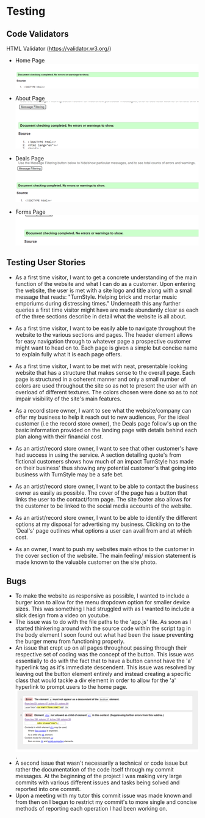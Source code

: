 
# Testing 
## Code Validators
HTML Validator (https://validator.w3.org/)

- Home Page
![GitHub Logo](/readme-files/index.html-validator-results.png)

- About Page
![GitHub Logo](/readme-files/about.html-validator-results.png)

- Deals Page
![GitHub Logo](/readme-files/deals.html-validator-results.png)

- Forms Page
![GitHub Logo](/readme-files/form.html-validator-results.png)

## Testing User Stories
- As a first time visitor, I want to get a concrete understanding of the main function of the website and what I can do as a customer.
Upon entering the website, the user is met with a site logo and title along with a small message that reads:
"TurnStyle. Helping brick and mortar music emporiums during distressing times." Underneath this any further queries a first time
visitor might have are made abundantly clear as each of the three sections describe in detail what the website is all about.

- As a first time visitor, I want to be easily able to navigate throughout the website to the various sections and pages.
The header element allows for easy navigation through to whatever page a prospective customer might want to head on to.
Each page is given a simple but concise name to explain fully what it is each page offers.

- As a first time visitor, I want to be met with neat, presentable looking website that has a structure that makes sense to the overall page.
Each page is structured in a coherent manner and only a small number of colors are used throughout the site so as not to present
the user with an overload of different textures. The colors chosen were done so as to not impair visibility of the site's main features.

- As a record store owner, I want to see what the website/company can offer my business to help it reach out to new audiences,
For the ideal customer (i.e the record store owner), the Deals page follow's up on the basic information provided on the landing page
with details behind each plan along with their financial cost.

- As an artist/record store owner, I want to see that other customer's have had success in using the service.
A section detailing quote's from fictional customers shows how much of an impact TurnStyle has made on their business'
thus showing any potential customer's that going into business with TurnStyle may be a safe bet.

- As an artist/record store owner, I want to be able to contact the business owner as easily as possible.
The cover of the page has a button that links the user to the contact/form page. The site footer also allows for
the customer to be linked to the social media accounts of the website.

- As an artist/record store owner, I want to be able to identify the different options at my disposal for advertising my business.
Clicking on to the 'Deal's' page outlines what options a user can avail from and at which cost.

- As an owner, I want to push my websites main ethos to the customer in the cover section of the website.
The main feeling/ mission statement is made known to the valuable customer on the site photo.

## Bugs
- To make the website as responsive as possible, I wanted to include a burger icon to allow for the menu dropdown option for smaller device sizes.
This was something I had struggled with as I wanted to include a slick design from a video on youtube. 
- The issue was to do with the file paths to the 'app.js' file. As soon as I started thinkering around with the source code within the script tag in the body element I soon found out what had been the issue preventing the burger menu from functioning properly.
- An issue that crept up on all pages throughout passing through their respective set of coding was the concept of the button.
This issue was essentially to do with the fact that to have a button cannot have the 'a' hyperlink tag as it's immediate descendent. This issue was resolved by leaving out the button element entirely and instead creating a specific class that would tackle a div element in order to allow for the 'a' hyperlink to prompt users to the home page.
![GitHub Logo](/readme-files/css-issues.png).
- A second issue that wasn't necessarily a technical or code issue but rather the documentation of the code itself through my commit messages. At the beginning of the project I was making very large commits with various different issues and tasks being solved 
and reported into one commit.
- Upon a meeting with my tutor this commit issue was made known and from then on I begun to restrict my commit's to more single and concise methods of reporting each operation I had been working on.
